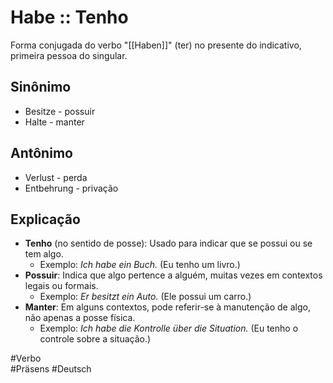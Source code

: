 # Habe :: Tenho
<!--SR:!2024-11-08,4,270-->
Forma conjugada do verbo "[[Haben]]" (ter) no presente do indicativo, primeira pessoa do singular.

## Sinônimo
- Besitze - possuir  
- Halte - manter  

## Antônimo
- Verlust - perda  
- Entbehrung - privação  

## Explicação
- **Tenho** (no sentido de posse): Usado para indicar que se possui ou se tem algo.
	- Exemplo: *Ich habe ein Buch.* (Eu tenho um livro.)
- **Possuir**: Indica que algo pertence a alguém, muitas vezes em contextos legais ou formais.
	- Exemplo: *Er besitzt ein Auto.* (Ele possui um carro.)
- **Manter**: Em alguns contextos, pode referir-se à manutenção de algo, não apenas a posse física.
	- Exemplo: *Ich habe die Kontrolle über die Situation.* (Eu tenho o controle sobre a situação.)

#Verbo  
#Präsens
#Deutsch
